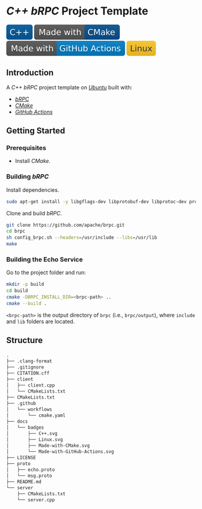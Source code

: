 # *C++* *bRPC* Project Template

![C++](docs/badges/C++.svg)
[![CMake](docs/badges/Made-with-CMake.svg)](https://cmake.org)
[![GitHub Actions](docs/badges/Made-with-GitHub-Actions.svg)](https://github.com/features/actions)
![Linux](docs/badges/Linux.svg)

## Introduction

A *C++* *bRPC* project template on [*Ubuntu*](https://ubuntu.com) built with:

- [*bRPC*](https://brpc.apache.org)
- [*CMake*](https://cmake.org)
- [*GitHub Actions*](https://github.com/features/actions)

## Getting Started

### Prerequisites

- Install *CMake*.

### Building *bRPC*

Install dependencies.

```bash
sudo apt-get install -y libgflags-dev libprotobuf-dev libprotoc-dev protobuf-compiler libleveldb-dev
```

Clone and build *bRPC*.

```bash
git clone https://github.com/apache/brpc.git
cd brpc
sh config_brpc.sh --headers=/usr/include --libs=/usr/lib
make
```

### Building the Echo Service

Go to the project folder and run:

```bash
mkdir -p build
cd build
cmake -DBRPC_INSTALL_DIR=<brpc-path> ..
cmake --build .
```

`<brpc-path>` is the output directory of `brpc` (i.e., `brpc/output`), where `include` and `lib` folders are located.

## Structure

```console
.
├── .clang-format
├── .gitignore
├── CITATION.cff
├── client
│   ├── client.cpp
│   └── CMakeLists.txt
├── CMakeLists.txt
├── .github
│   └── workflows
│       └── cmake.yaml
├── docs
│   └── badges
│       ├── C++.svg
│       ├── Linux.svg
│       ├── Made-with-CMake.svg
│       └── Made-with-GitHub-Actions.svg
├── LICENSE
├── proto
│   ├── echo.proto
│   └── msg.proto
├── README.md
└── server
    ├── CMakeLists.txt
    └── server.cpp
```
